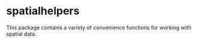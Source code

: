 # spatialhelpers
This package contains a variety of convenience functions for working with spatial data.
